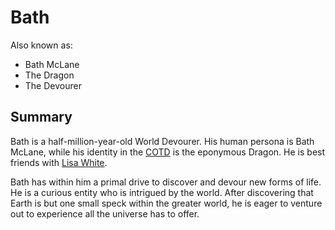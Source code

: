 # Bath

Also known as:

* Bath McLane
* The Dragon
* The Devourer

## Summary

Bath is a half-million-year-old World Devourer. His human persona is Bath McLane, while his identity in the [COTD](../../../World/Church%20of%20the%20Dragon.md) is the eponymous Dragon. He is best friends with [Lisa White](../White%20Family/Lisa%20White.md).

Bath has within him a primal drive to discover and devour new forms of life. He is a curious entity who is intrigued by the world. After discovering that Earth is but one small speck within the greater world, he is eager to venture out to experience all the universe has to offer.
